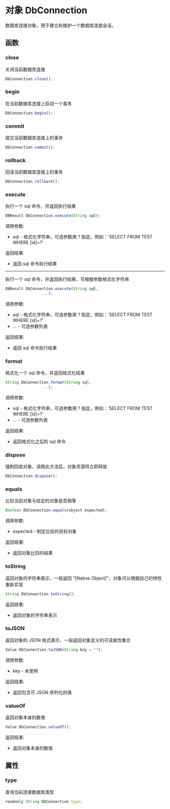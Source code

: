 # 对象 DbConnection
数据库连接对象，用于建立和维护一个数据库连接会话。

## 函数
        
### close
关闭当前数据库连接
```JavaScript
DbConnection.close();
```

### begin
在当前数据库连接上启动一个事务
```JavaScript
DbConnection.begin();
```

### commit
提交当前数据库连接上的事务
```JavaScript
DbConnection.commit();
```

### rollback
回滚当前数据库连接上的事务
```JavaScript
DbConnection.rollback();
```

### execute
执行一个 sql 命令，并返回执行结果
```JavaScript
DBResult DbConnection.execute(String sql);
```

调用参数:
* sql - 格式化字符串，可选参数用 ? 指定。例如：&#39;SELECT FROM TEST WHERE [id]=?&#39;

返回结果:
* 返回 sql 命令执行结果

--------------------------
执行一个 sql 命令，并返回执行结果，可根据参数格式化字符串
```JavaScript
DBResult DbConnection.execute(String sql,
                ...);
```

调用参数:
* sql - 格式化字符串，可选参数用 ? 指定。例如：&#39;SELECT FROM TEST WHERE [id]=?&#39;
* ... - 可选参数列表

返回结果:
* 返回 sql 命令执行结果

### format
格式化一个 sql 命令，并返回格式化结果
```JavaScript
String DbConnection.format(String sql,
                ...);
```

调用参数:
* sql - 格式化字符串，可选参数用 ? 指定。例如：&#39;SELECT FROM TEST WHERE [id]=?&#39;
* ... - 可选参数列表

返回结果:
* 返回格式化之后的 sql 命令

### dispose
强制回收对象，调用此方法后，对象资源将立即释放
```JavaScript
DbConnection.dispose();
```

### equals
比较当前对象与给定的对象是否相等
```JavaScript
Boolean DbConnection.equals(object expected);
```

调用参数:
* expected - 制定比较的目标对象

返回结果:
* 返回对象比较的结果

### toString
返回对象的字符串表示，一般返回 &#34;[Native Object]&#34;，对象可以根据自己的特性重新实现
```JavaScript
String DbConnection.toString();
```

返回结果:
* 返回对象的字符串表示

### toJSON
返回对象的 JSON 格式表示，一般返回对象定义的可读属性集合
```JavaScript
Value DbConnection.toJSON(String key = "");
```

调用参数:
* key - 未使用

返回结果:
* 返回包含可 JSON 序列化的值

### valueOf
返回对象本身的数值
```JavaScript
Value DbConnection.valueOf();
```

返回结果:
* 返回对象本身的数值

## 属性
        
### type
查询当前连接数据库类型
```JavaScript
readonly String DbConnection.type;
```

